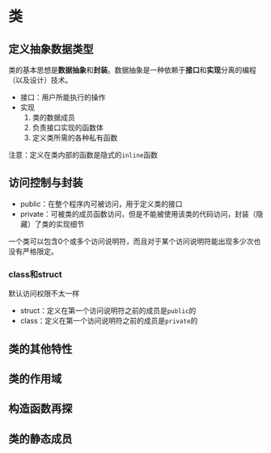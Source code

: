 类
==

## 定义抽象数据类型

类的基本思想是**数据抽象**和**封装**。数据抽象是一种依赖于**接口**和**实现**分离的编程（以及设计）技术。

- 接口：用户所能执行的操作
- 实现
    1. 类的数据成员
    2. 负责接口实现的函数体
    3. 定义类所需的各种私有函数

注意：定义在类内部的函数是隐式的``inline``函数

## 访问控制与封装

- public：在整个程序内可被访问，用于定义类的接口
- private：可被类的成员函数访问，但是不能被使用该类的代码访问，封装（隐藏）了类的实现细节

一个类可以包含0个或多个访问说明符，而且对于某个访问说明符能出现多少次也没有严格限定。

### class和struct

默认访问权限不太一样

- struct：定义在第一个访问说明符之前的成员是``public``的
- class：定义在第一个访问说明符之前的成员是``private``的

## 类的其他特性

## 类的作用域

## 构造函数再探

## 类的静态成员
